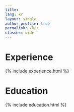 ```yaml
---
title:
lang: kr
layout: single
author_profile: true
permalink: /kr/
classes: wide
---
```


<h1>Experience</h1>
{% include experience.html %}

<h1>Education</h1>
{% include education.html %}
